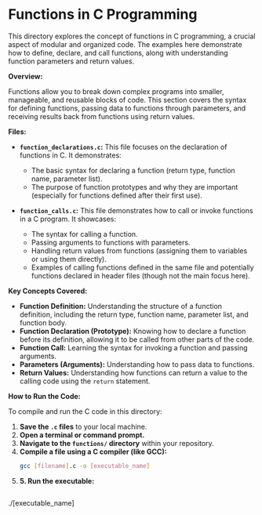 # Functions in C Programming

This directory explores the concept of functions in C programming, a crucial aspect of modular and organized code. The examples here demonstrate how to define, declare, and call functions, along with understanding function parameters and return values.

**Overview:**

Functions allow you to break down complex programs into smaller, manageable, and reusable blocks of code. This section covers the syntax for defining functions, passing data to functions through parameters, and receiving results back from functions using return values.

**Files:**

* **`function_declarations.c`:** This file focuses on the declaration of functions in C. It demonstrates:
    * The basic syntax for declaring a function (return type, function name, parameter list).
    * The purpose of function prototypes and why they are important (especially for functions defined after their first use).

* **`function_calls.c`:** This file demonstrates how to call or invoke functions in a C program. It showcases:
    * The syntax for calling a function.
    * Passing arguments to functions with parameters.
    * Handling return values from functions (assigning them to variables or using them directly).
    * Examples of calling functions defined in the same file and potentially functions declared in header files (though not the main focus here).

**Key Concepts Covered:**

* **Function Definition:** Understanding the structure of a function definition, including the return type, function name, parameter list, and function body.
* **Function Declaration (Prototype):**  Knowing how to declare a function before its definition, allowing it to be called from other parts of the code.
* **Function Call:**  Learning the syntax for invoking a function and passing arguments.
* **Parameters (Arguments):** Understanding how to pass data to functions.
* **Return Values:**  Understanding how functions can return a value to the calling code using the `return` statement.

**How to Run the Code:**

To compile and run the C code in this directory:

1. **Save the `.c` files** to your local machine.
2. **Open a terminal or command prompt.**
3. **Navigate to the `functions/` directory** within your repository.
4. **Compile a file using a C compiler (like GCC):**
   ```bash
   gcc [filename].c -o [executable_name]
5. **5. Run the executable:**
   ```bash
  ./[executable_name]
